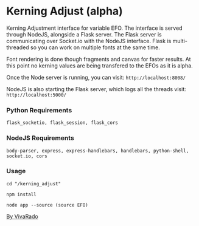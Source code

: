 Kerning Adjust (alpha)
===================

Kerning Adjustment interface for variable EFO.
The interface is served through NodeJS, alongside a Flask server.
The Flask server is communicating over Socket.io with the NodeJS interface.
Flask is multi-threaded so you can work on multiple fonts at the same time.

Font rendering is done though fragments and canvas for faster results.
At this point no kerning values are being transfered to the EFOs as it is alpha.

Once the Node server is running, you can visit: ```http://localhost:8008/```

NodeJS is also starting the Flask server, which logs all the threads visit: ```http://localhost:5000/```

### Python Requirements

```flask_socketio, flask_session, flask_cors```

### NodeJS Requirements

```body-parser, express, express-handlebars, handlebars, python-shell, socket.io, cors```

### Usage

```
cd "/kerning_adjust"

npm install

node app --source (source EFO)
```

[By VivaRado](https://www.vivarado.com)
